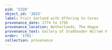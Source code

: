 ```yaml
---
pid: '5328'
object_id: '3825'
label: Fruit Garland with Offering to Ceres
provenance_date: 1774 to 1795
provenance_location: Netherlands, The Hague
provenance_text: Gallery of Stadhouder Willem V
order: '1791'
collection: provenance
---
```

